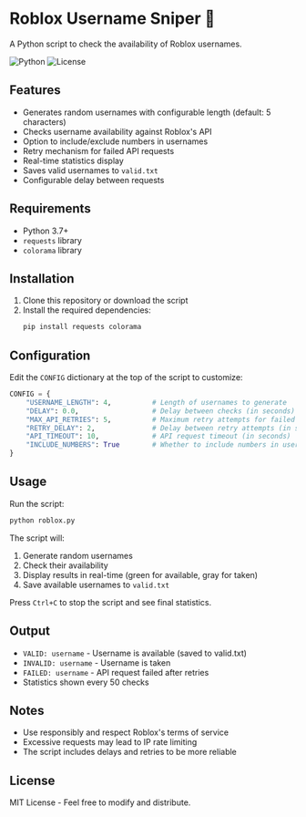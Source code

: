# Roblox Username Sniper 🎯

A Python script to check the availability of Roblox usernames.

![Python](https://img.shields.io/badge/Python-3.7+-blue.svg)
![License](https://img.shields.io/badge/License-MIT-green.svg)

## Features

- Generates random usernames with configurable length (default: 5 characters)
- Checks username availability against Roblox's API
- Option to include/exclude numbers in usernames
- Retry mechanism for failed API requests
- Real-time statistics display
- Saves valid usernames to `valid.txt`
- Configurable delay between requests

## Requirements

- Python 3.7+
- `requests` library
- `colorama` library

## Installation

1. Clone this repository or download the script
2. Install the required dependencies:
   ```bash
   pip install requests colorama
   ```

## Configuration

Edit the `CONFIG` dictionary at the top of the script to customize:

```python
CONFIG = {
    "USERNAME_LENGTH": 4,          # Length of usernames to generate
    "DELAY": 0.0,                  # Delay between checks (in seconds)
    "MAX_API_RETRIES": 5,          # Maximum retry attempts for failed API calls
    "RETRY_DELAY": 2,              # Delay between retry attempts (in seconds)
    "API_TIMEOUT": 10,             # API request timeout (in seconds)
    "INCLUDE_NUMBERS": True        # Whether to include numbers in usernames
}
```

## Usage

Run the script:
```bash
python roblox.py
```

The script will:
1. Generate random usernames
2. Check their availability
3. Display results in real-time (green for available, gray for taken)
4. Save available usernames to `valid.txt`

Press `Ctrl+C` to stop the script and see final statistics.

## Output

- `VALID: username` - Username is available (saved to valid.txt)
- `INVALID: username` - Username is taken
- `FAILED: username` - API request failed after retries
- Statistics shown every 50 checks

## Notes

- Use responsibly and respect Roblox's terms of service
- Excessive requests may lead to IP rate limiting
- The script includes delays and retries to be more reliable

## License

MIT License - Feel free to modify and distribute.

